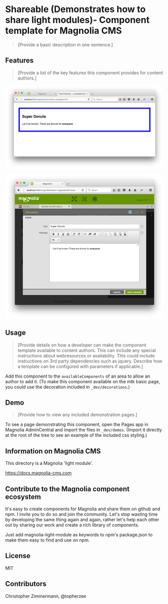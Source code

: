 # Shareable (Demonstrates how to share light modules)- Component template for Magnolia CMS

> [Provide a basic description in one sentence.]

## Features
> [Provide a list of the key features this component provides for content authors.]

![Demo page with component](_dev/README-shareable.png)

![Component Dialog](_dev/README-shareable-dialog.png)

## Usage
> [Provide details on how a developer can make the component template available to content authors. This can include any special instructions about webresources or availability. This could include instructions on 3rd party dependencies such as jquery.
Describe how a template can be configured with parameters if applicable.]

Add this component to the `availableComponents` of an area to allow an author to add it. (To make this component available on the mtk basic page, you could use the decoration included in `_dev/decorations`.)

## Demo
> [Provide how to view any included demonstration pages.]

To see a page demonstrating this component, open the Pages app in Magnolia AdminCentral and import the files in `_dev/demos`. (Import it directly at the root of the tree to see an example of the included css styling.)

## Information on Magnolia CMS

This directory is a Magnolia 'light module'.

https://docs.magnolia-cms.com


## Contribute to the Magnolia component ecosystem
It's easy to create components for Magnolia and share them on github and npm. I invite you to do so and join the community. Let's stop wasting time by developing the same thing again and again, rather let's help each other out by sharing our work and create a rich library of components.

Just add magnolia-light-module as keywords to npm's package.json to make them easy to find and use on npm.

## License

MIT

## Contributors

Christopher Zimmermann, @topherzee

